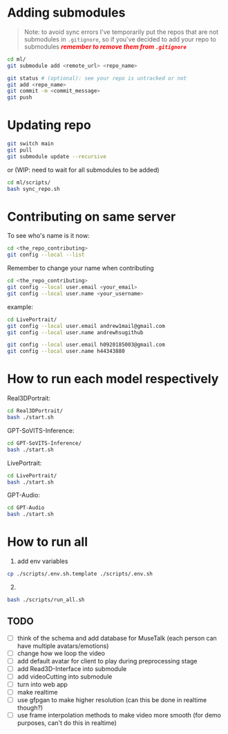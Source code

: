 ﻿# Adding submodules

> Note: to avoid sync errors I've temporarily put the repos that are not submodules in `.gitignore`, so if you've decided to add your repo to submodules <span style="color:red">**_remember to remove them from `.gitignore`_**</span>

```bash
cd ml/
git submodule add <remote_url> <repo_name>

git status # (optional): see your repo is untracked or not
git add <repo_name>
git commit -m <commit_message>
git push
```

# Updating repo

```bash
git switch main
git pull
git submodule update --recursive
```

or (WIP: need to wait for all submodules to be added)

```bash
cd ml/scripts/
bash sync_repo.sh
```

# Contributing on same server

To see who's name is it now:

```bash
cd <the_repo_contributing>
git config --local --list
```

Remember to change your name when contributing

```bash
cd <the_repo_contributing>
git config --local user.email <your_email>
git config --local user.name <your_username>
```

example:

```bash
cd LivePortrait/
git config --local user.email andrew1mail@gmail.com
git config --local user.name andrewhsugithub

git config --local user.email h0920185003@gmail.com
git config --local user.name h44343880
```

# How to run each model respectively

Real3DPortrait:

```bash
cd Real3DPortrait/
bash ./start.sh
```

GPT-SoVITS-Inference:

```bash
cd GPT-SoVITS-Inference/
bash ./start.sh
```

LivePortrait:

```bash
cd LivePortrait/
bash ./start.sh
```

GPT-Audio:

```bash
cd GPT-Audio
bash ./start.sh
```

# How to run all

1. add env variables

```bash
cp ./scripts/.env.sh.template ./scripts/.env.sh
```

2.

```bash
bash ./scripts/run_all.sh
```

## TODO

- [ ] think of the schema and add database for MuseTalk (each person can have multiple avatars/emotions)
- [ ] change how we loop the video
- [ ] add default avatar for client to play during preprocessing stage
- [ ] add Read3D-Interface into submodule
- [ ] add videoCutting into submodule
- [ ] turn into web app
- [ ] make realtime
- [ ] use gfpgan to make higher resolution (can this be done in realtime though?)
- [ ] use frame interpolation methods to make video more smooth (for demo purposes, can't do this in realtime)
